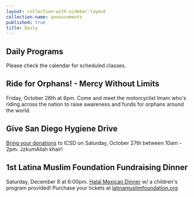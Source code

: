 ```yaml
---
layout: collection-with-sidebar-layout
collection-name: annoucements
published: true
title: Daily
---
```

## Daily Programs
Please check the calendar for scheduled classes.

## Ride for Orphans! - Mercy Without Limits
Friday, October 26th at 8pm. Come and meet the motorcyclist Imam who's riding across the nation to raise awareness and funds for orphans around the world.  

## Give San Diego Hygiene Drive
[Bring your donations](http://www.icsd.org/events/hygiene-drive) to ICSD on Saturday, October 27th between 10am - 2pm. JzkumAllah khair!

## 1st Latina Muslim Foundation Fundraising Dinner
Saturday, December 8 at 6:00pm. [Halal Mexican Dinner](http://www.icsd.org/events/1st-latina-muslim-foundation-fundraising-dinner) w/ a children's program provided! Purchase your tickets at [latinamuslimfoundation.org](https://www.latinamuslimfoundation.org)
